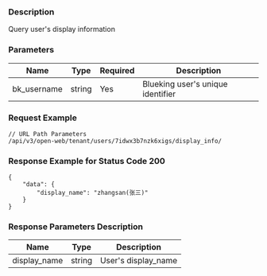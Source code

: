 ### Description

Query user's display information

### Parameters

| Name        | Type   | Required | Description                       |
| ----------- | ------ | -------- | --------------------------------- |
| bk_username | string | Yes      | Blueking user's unique identifier |

### Request Example

```
// URL Path Parameters
/api/v3/open-web/tenant/users/7idwx3b7nzk6xigs/display_info/
```

### Response Example for Status Code 200

```json5
{
    "data": {
        "display_name": "zhangsan(张三)"
    }
}
```

### Response Parameters Description

| Name         | Type   | Description         |
| ------------ | ------ | ------------------- |
| display_name | string | User's display_name |
